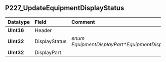 ## P227\_UpdateEquipmentDisplayStatus ##
| **Datatype** | **Field** | **Comment** |
|:-------------|:----------|:------------|
| **UInt16** | Header |  |
| **UInt32** | DisplayStatus | _enum EquipmentDisplayPart\*EquipmentDisplayStatus_  |
| **UInt32** | DisplayPart |  |